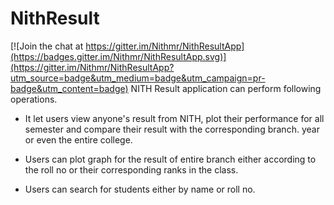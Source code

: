 # NithResult

[![Join the chat at https://gitter.im/Nithmr/NithResultApp](https://badges.gitter.im/Nithmr/NithResultApp.svg)](https://gitter.im/Nithmr/NithResultApp?utm_source=badge&utm_medium=badge&utm_campaign=pr-badge&utm_content=badge)
NITH Result application can perform following operations.

* It let users view anyone's result from NITH, plot their performance for all semester and compare their result with the corresponding branch. year or even the entire college.

* Users can plot graph for the result of entire branch either according to the roll no or their corresponding ranks in the class.

* Users can search for students either by name or roll no.


